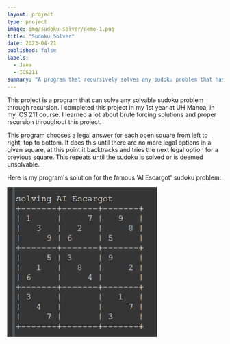 ```yaml
---
layout: project
type: project
image: img/sudoku-solver/demo-1.png
title: "Sudoku Solver"
date: 2023-04-21
published: false
labels:
  - Java
  - ICS211
summary: "A program that recursively solves any sudoku problem that has a solution."
---
```


This project is a program that can solve any solvable sudoku problem through recursion. I completed this project in my 1st year at UH Manoa, in my ICS 211 course. I learned a lot about brute forcing solutions and proper recursion throughout this project.

This program chooses a legal answer for each open square from left to right, top to bottom. It does this until there are no more legal options in a given square, at this point it backtracks and tries the next legal option for a previous square. This repeats until the sudoku is solved or is deemed unsolvable.

Here is my program's solution for the famous 'AI Escargot' sudoku problem:                          

<img width="350" alt="image" src="../img/sudoku-solver/demo-1.png">
